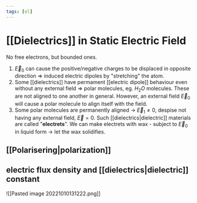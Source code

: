 ```yaml
---
tags: [el]
---
```

# [[Dielectrics]] in Static Electric Field
No free electrons, but bounded ones.

1) $\vec{E}_{0}$ can cause the positive/negative charges to be displaced in opposite direction $\Rightarrow$ induced electric dipoles by "stretching" the atom.
2) Some [[dielectrics]] have permament [[electric dipole]] behaviour even without any external field $\Rightarrow$ polar molecules, eg. $H_{2}O$ molecules. These are not aligned to one another in general. However, an external field $\vec{E}_{0}$ will cause a polar molecule to align itself with the field.
3)  Some polar molecules are permanently aligned $\rightarrow$ $\vec{E}_{1} \neq 0$, despise not having any external field, $\vec{E} = 0$. Such [[dielectrics|dielectric]] materials are called "**electrets**". We can make electrets with wax - subject to $\vec{E}_{0}$ in liquid form $\rightarrow$ let the wax solidifies.

## [[Polarisering|polarization]]

## electric flux density and [[dielectrics|dielectric]] constant
![[Pasted image 20221010131222.png]]
